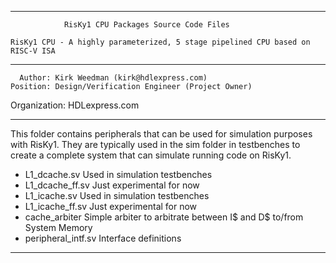 ****************************************************************************************

				RisKy1 CPU Packages Source Code Files

    RisKy1 CPU - A highly parameterized, 5 stage pipelined CPU based on RISC-V ISA
----------------------------------------------------------------------------------------

      Author: Kirk Weedman (kirk@hdlexpress.com)
    Position: Design/Verification Engineer (Project Owner)
Organization: HDLexpress.com

----------------------------------------------------------------------------------------

This folder contains peripherals that can be used for simulation purposes with RisKy1.
They are typically used in the sim folder in testbenches to create a complete system
that can simulate running code on RisKy1.

- L1_dcache.sv    Used in simulation testbenches
- L1_dcache_ff.sv Just experimental for now
- L1_icache.sv    Used in simulation testbenches
- L1_icache_ff.sv Just experimental for now
- cache_arbiter   Simple arbiter to arbitrate between I$ and D$ to/from System Memory
- peripheral_intf.sv Interface definitions

****************************************************************************************
